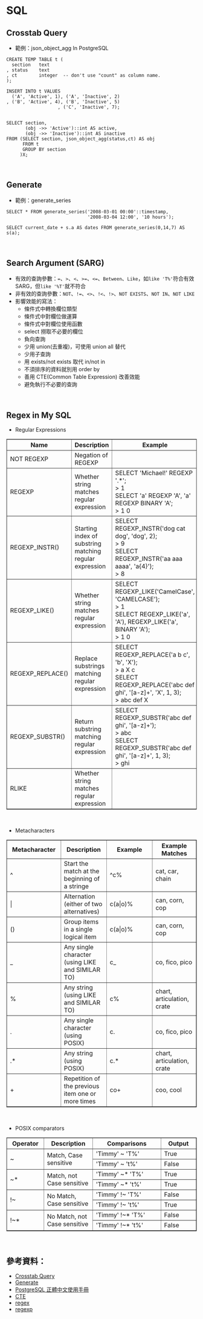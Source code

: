 # SQL

## Crosstab Query
* 範例：json_object_agg In PostgreSQL  
```
CREATE TEMP TABLE t (
  section   text
, status    text
, ct        integer  -- don't use "count" as column name.
);

INSERT INTO t VALUES 
  ('A', 'Active', 1), ('A', 'Inactive', 2)
, ('B', 'Active', 4), ('B', 'Inactive', 5)
                   , ('C', 'Inactive', 7); 


SELECT section,
       (obj ->> 'Active')::int AS active,
       (obj ->> 'Inactive')::int AS inactive
FROM (SELECT section, json_object_agg(status,ct) AS obj
      FROM t
      GROUP BY section
     )X;
```
<br>

## Generate
* 範例：generate_series
```
SELECT * FROM generate_series('2008-03-01 00:00'::timestamp,
                              '2008-03-04 12:00', '10 hours');
```

```
SELECT current_date + s.a AS dates FROM generate_series(0,14,7) AS s(a);
```
<br>

## Search Argument (SARG)
* 有效的查詢參數：`=`、`>`、`<`、`>=`、`<=`、`Between`、`Like`，如`like 'T%'`符合有效SARG，但`like '%T'`就不符合
* 非有效的查詢參數：`NOT`、`!=`、`<>`、`!<`、`!>`、`NOT EXISTS`、`NOT IN`、`NOT LIKE`
* 影響效能的寫法：
  * 條件式中轉換欄位類型
  * 條件式中對欄位做運算
  * 條件式中對欄位使用函數
  * select 撈取不必要的欄位
  * 負向查詢
  * 少用 union(去重複)，可使用 union all 替代
  * 少用子查詢
  * 用 exists/not exists 取代 in/not in
  * 不須排序的資料就別用 order by
  * 善用 CTE(Common Table Expression) 改善效能
  * 避免執行不必要的查詢
<br>

## Regex in My SQL
* Regular Expressions
<table border="1" width="50%">
    <tr>
        <th width="10%">Name</a>
        <th width="20%">Description</a>
        <th width="20%">Example</a>
    </tr>
    <tr>
        <td> NOT REGEXP </td>
        <td> Negation of REGEXP </td>
        <td>  </td>
    </tr>
    <tr>
        <td> REGEXP </td>
        <td> Whether string matches regular expression </td>
        <td> SELECT 'Michael!' REGEXP '.*'; <br>
             > 1 <br>
             SELECT 'a' REGEXP 'A', 'a' REGEXP BINARY 'A'; <br> 
             > 1  0 <br>
        </td>
    </tr>
    <tr>
        <td> REGEXP_INSTR() </td>
        <td> Starting index of substring matching regular expression </td>
        <td> SELECT REGEXP_INSTR('dog cat dog', 'dog', 2); <br>
             > 9 <br>
             SELECT REGEXP_INSTR('aa aaa aaaa', 'a{4}'); <br>
             > 8 <br>
        </td>
    </tr>
    <tr>
        <td> REGEXP_LIKE() </td>
        <td> Whether string matches regular expression </td>
        <td> SELECT REGEXP_LIKE('CamelCase', 'CAMELCASE'); <br> 
             > 1 <br>
             SELECT REGEXP_LIKE('a', 'A'), REGEXP_LIKE('a', BINARY 'A'); <br> 
             > 1  0 <br>
        </td>
    </tr>
    <tr>
        <td> REGEXP_REPLACE() </td>
        <td> Replace substrings matching regular expression </td>
        <td> SELECT REGEXP_REPLACE('a b c', 'b', 'X'); <br>
             > a X c <br>
             SELECT REGEXP_REPLACE('abc def ghi', '[a-z]+', 'X', 1, 3); <br>
             > abc def X <br> 
        </td>
    </tr>
    <tr>
        <td> REGEXP_SUBSTR() </td>
        <td> Return substring matching regular expression </td>
        <td> SELECT REGEXP_SUBSTR('abc def ghi', '[a-z]+'); <br>
             > abc <br>
             SELECT REGEXP_SUBSTR('abc def ghi', '[a-z]+', 1, 3); <br>
             > ghi <br>
        </td>
    </tr>
    <tr>
        <td> RLIKE </td>
        <td> Whether string matches regular expression </td>
        <td>  </td>
    </tr>
</table>
<br>


* Metacharacters
<table border="1" width="50%">
    <tr>
        <th width="10%">Metacharacter</a>
        <th width="10%">Description</a>
        <th width="20%">Example</a>
        <th width="10%">Example Matches</a>
    </tr>
    <tr>
        <td> ^ </td>
        <td> Start the match at the beginning of a stringe </td>
        <td> ^c% </td>
        <td> cat, car, chain </td>
    </tr>
    <tr>
        <td> | </td>
        <td> Alternation (either of two alternatives) </td>
        <td> c(a|o)% </td>
        <td> can, corn, cop </td>
    </tr>
    <tr>
        <td> () </td>
        <td> Group items in a single logical item </td>
        <td> c(a|o)% </td>
        <td> can, corn, cop </td>
    </tr>
    <tr>
        <td> _ </td>
        <td> Any single character (using LIKE and SIMILAR TO) </td>
        <td> c_ </td>
        <td> co, fico, pico </td>
    </tr>
    <tr>
        <td> % </td>
        <td> Any string (using LIKE and SIMILAR TO) </td>
        <td> c% </td>
        <td> chart, articulation, crate </td>
    </tr>
    <tr>
        <td> . </td>
        <td> Any single character (using POSIX) </td>
        <td> c. </td>
        <td> co, fico, pico </td>
    </tr>
    <tr>
        <td> .* </td>
        <td> Any string (using POSIX) </td>
        <td> c.* </td>
        <td> chart, articulation, crate </td>
    </tr>
    <tr>
        <td> + </td>
        <td> Repetition of the previous item one or more times </td>
        <td> co+ </td>
        <td> coo, cool </td>
    </tr>
</table>
<br>

* POSIX comparators
<table border="1" width="50%">
    <tr>
        <th width="5%">Operator</a>
        <th width="10%">Description</a>
        <th width="25%">Comparisons</a>
        <th width="10%">Output</a>
    </tr>
    <tr>
        <td rowspan="2"> ~ </td>
        <td rowspan="2"> Match, Case sensitive </td>
        <td> 'Timmy' ~ 'T%' </td>
        <td> True </td>
    </tr>
    <tr>
        <td> 'Timmy' ~ 't%' </td>
        <td> False </td>
    </tr>
    <tr>
        <td rowspan="2"> ~* </td>
        <td rowspan="2"> Match, not Case sensitive </td>
        <td> 'Timmy' ~* 'T%' </td>
        <td> True </td>
    </tr>
    <tr>
        <td> 'Timmy' ~* 't%' </td>
        <td> True </td>
    </tr>
    <tr>
        <td rowspan="2"> !~ </td>
        <td rowspan="2"> No Match, Case sensitive </td>
        <td> 'Timmy' !~ 'T%' </td>
        <td> False </td>
    </tr>
    <tr>
        <td> 'Timmy' !~ 't%' </td>
        <td> True </td>
    </tr>
    <tr>
        <td rowspan="2"> !~* </td>
        <td rowspan="2"> No Match, not Case sensitive </td>
        <td> 'Timmy' !~* 'T%' </td>
        <td> False </td>
    </tr>
    <tr>
        <td> 'Timmy' !~* 't%' </td>
        <td> False </td>
    </tr>
</table>
<br>

## 參考資料：
* [Crosstab Query](https://stackoverflow.com/questions/3002499/postgresql-crosstab-query)
* [Generate](https://www.postgresql.org/docs/9.1/functions-srf.html)
* [PostgreSQL 正體中文使用手冊](https://docs.postgresql.tw/)
* [CTE](https://dotblogs.com.tw/wasichris/2016/11/03/151251)
* [regex](https://dataschool.com/how-to-teach-people-sql/how-regex-works-in-sql/)
* [regexp](https://dev.mysql.com/doc/refman/8.0/en/regexp.html)
